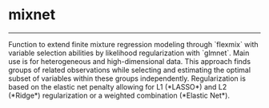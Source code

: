# mixnet
<hr>
Function to extend finite mixture regression modeling through `flexmix` with variable selection abilities by likelihood regularization with `glmnet`. Main use is for heterogeneous and high-dimensional data. This approach finds groups of related observations while selecting and estimating the optimal subset of variables within these groups independently. Regularization is based on the elastic net penalty allowing for L1 (*LASSO*) and L2 (*Ridge*) regularization or a weighted combination (*Elastic Net*). 
